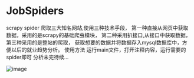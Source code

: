 # JobSpiders
scrapy spider
爬取三大知名网站,使用三种技术手段，
第一种直接从网页中获取数据，采用的是scrapy的基础爬虫模块，
第二种采用扒接口,从接口中获取数据，
第三种采用的是整站的爬取，
获取想要的数据并将数据存入mysql数据库中，方便以后的就业趋势分析。
使用方法 运行main文件，打开注释内容，运行需要的spider即可
分析未完待续...    

![image](http://github.com/wqh0109663/JobSpiders/raw/master/JobSpiders/images/java.png)
